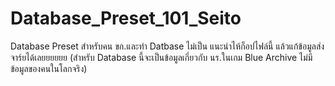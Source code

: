 # Database_Preset_101_Seito
Database Preset สำหรับคน ขก.และทำ Datbase ไม่เป็น
แนะนำไห้ก็อปไฟล์นี้ แล้วแก้ข้อมูลส่งจาร์ยได้เลยยยยยย
(สำหรับ Database นี้จะเป็นข้อมูลเกี่ยวกับ นร.ในเกม Blue Archive ไม่มีข้อมูลของคนในโลกจริง)
